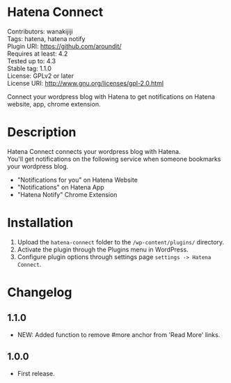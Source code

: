 # Hatena Connect
Contributors: wanakijiji  
Tags: hatena, hatena notify  
Plugin URI: https://github.com/aroundit/  
Requires at least: 4.2  
Tested up to: 4.3  
Stable tag: 1.1.0  
License: GPLv2 or later  
License URI: http://www.gnu.org/licenses/gpl-2.0.html  

Connect your wordpress blog with Hatena to get notifications on Hatena website, app, chrome extension.

# Description

Hatena Connect connects your wordpress blog with Hatena.  
You'll get notifications on the following service when someone bookmarks your wordpress blog.

* "Notifications for you" on Hatena Website
* "Notifications" on Hatena App
* "Hatena Notify" Chrome Extension

# Installation

1. Upload the `hatena-connect` folder to the `/wp-content/plugins/` directory.
2. Activate the plugin through the Plugins menu in WordPress.
3. Configure plugin options through settings page `settings -> Hatena Connect`.

# Changelog
## 1.1.0
* NEW: Added function to remove #more anchor from 'Read More' links.

## 1.0.0
* First release.
